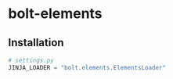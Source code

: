 <!-- This file is compiled from bolt-elements/bolt/elements/README.md. Do not edit this file directly. -->

# bolt-elements

## Installation

```python
# settings.py
JINJA_LOADER = "bolt.elements.ElementsLoader"
```

